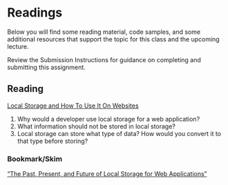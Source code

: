 # Readings

Below you will find some reading material, code samples, and some additional resources that support the topic for this class and the upcoming lecture.

Review the Submission Instructions for guidance on completing and submitting this assignment.

## Reading

[Local Storage and How To Use It On Websites](https://www.smashingmagazine.com/2010/10/local-storage-and-how-to-use-it/)

1. Why would a developer use local storage for a web application?
2. What information should not be stored in local storage?
3. Local storage can store what type of data? How would you convert it to that type before storing?

### Bookmark/Skim

[“The Past, Present, and Future of Local Storage for Web Applications”](http://diveinto.html5doctor.com/storage.html)
